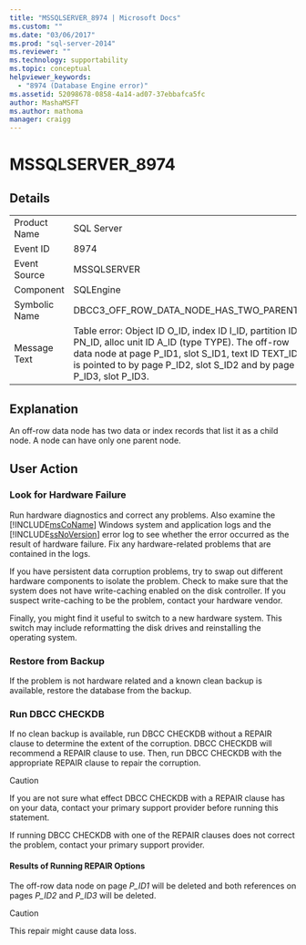 ```yaml
---
title: "MSSQLSERVER_8974 | Microsoft Docs"
ms.custom: ""
ms.date: "03/06/2017"
ms.prod: "sql-server-2014"
ms.reviewer: ""
ms.technology: supportability
ms.topic: conceptual
helpviewer_keywords: 
  - "8974 (Database Engine error)"
ms.assetid: 52098678-0858-4a14-ad07-37ebbafca5fc
author: MashaMSFT
ms.author: mathoma
manager: craigg
---
```

# MSSQLSERVER_8974
    
## Details  
  
|||  
|-|-|  
|Product Name|SQL Server|  
|Event ID|8974|  
|Event Source|MSSQLSERVER|  
|Component|SQLEngine|  
|Symbolic Name|DBCC3_OFF_ROW_DATA_NODE_HAS_TWO_PARENTS|  
|Message Text|Table error: Object ID O_ID, index ID I_ID, partition ID PN_ID, alloc unit ID A_ID (type TYPE). The off-row data node at page P_ID1, slot S_ID1, text ID TEXT_ID is pointed to by page P_ID2, slot S_ID2 and by page P_ID3, slot P_ID3.|  
  
## Explanation  
 An off-row data node has two data or index records that list it as a child node. A node can have only one parent node.  
  
## User Action  
  
### Look for Hardware Failure  
 Run hardware diagnostics and correct any problems. Also examine the [!INCLUDE[msCoName](../../includes/msconame-md.md)] Windows system and application logs and the [!INCLUDE[ssNoVersion](../../includes/ssnoversion-md.md)] error log to see whether the error occurred as the result of hardware failure. Fix any hardware-related problems that are contained in the logs.  
  
 If you have persistent data corruption problems, try to swap out different hardware components to isolate the problem. Check to make sure that the system does not have write-caching enabled on the disk controller. If you suspect write-caching to be the problem, contact your hardware vendor.  
  
 Finally, you might find it useful to switch to a new hardware system. This switch may include reformatting the disk drives and reinstalling the operating system.  
  
### Restore from Backup  
 If the problem is not hardware related and a known clean backup is available, restore the database from the backup.  
  
### Run DBCC CHECKDB  
 If no clean backup is available, run DBCC CHECKDB without a REPAIR clause to determine the extent of the corruption. DBCC CHECKDB will recommend a REPAIR clause to use. Then, run DBCC CHECKDB with the appropriate REPAIR clause to repair the corruption.  
  
> [!CAUTION]  
>  If you are not sure what effect DBCC CHECKDB with a REPAIR clause has on your data, contact your primary support provider before running this statement.  
  
 If running DBCC CHECKDB with one of the REPAIR clauses does not correct the problem, contact your primary support provider.  
  
#### Results of Running REPAIR Options  
 The off-row data node on page *P_ID1* will be deleted and both references on pages *P_ID2* and *P_ID3* will be deleted.  
  
> [!CAUTION]  
>  This repair might cause data loss.  
  
  
